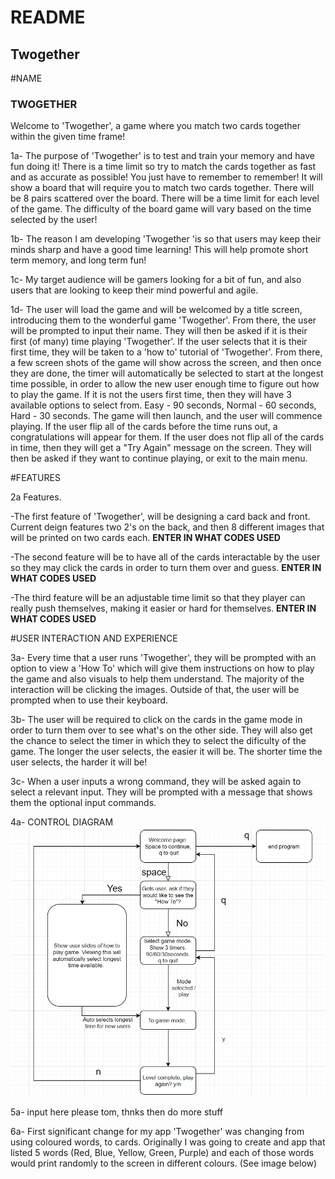# README

## Twogether

\#NAME

### TWOGETHER

Welcome to 'Twogether', a game where you match two cards together within the given time frame!

1a- The purpose of 'Twogether' is to test and train your memory and have fun doing it! There is a time limit so try to match the cards together as fast and as accurate as possible! You just have to remember to remember!
It will show a board that will require you to match two cards together. There will be 8 pairs scattered over the board. There will be a time limit for each level of the game. The difficulty of the board game will vary based on the time selected by the user!

1b- The reason I am developing 'Twogether 'is so that users may keep their minds sharp and have a good time learning! This will help promote short term memory, and long term fun!

1c- My target audience will be gamers looking for a bit of fun, and also users that are looking to keep their mind powerful and agile.

1d- The user will load the game and will be welcomed by a title screen, introducing them to the wonderful game 'Twogether'. From there, the user will be prompted to input their name. They will then be asked if it is their first (of many) time playing 'Twogether'. If the user selects that it is their first time, they will be taken to a 'how to' tutorial of 'Twogether'. From there, a few screen shots of the game will show across the screen, and then once they are done, the timer will automatically be selected to start at the longest time possible, in order to allow the new user enough time to figure out how to play the game. If it is not the users first time, then they will have 3 available options to select from. Easy - 90 seconds, Normal - 60 seconds, Hard - 30 seconds. The game will then launch, and the user will commence playing. If the user flip all of the cards before the time runs out, a congratulations will appear for them. If the user does not flip all of the cards in time, then they will get a "Try Again" message on the screen. They will then be asked if they want to continue playing, or exit to the main menu.



\#FEATURES

2a Features. 

-The first feature of 'Twogether', will be designing a card back and front. Current deign features two 2's on the back, and then 8 different images that will be printed on two cards each. 
__ENTER IN WHAT CODES USED__

-The second feature will be to have all of the cards interactable by the user so they may click the cards in order to turn them over and guess. 
__ENTER IN WHAT CODES USED__

-The third feature will be an adjustable time limit so that they player can really push themselves, making it easier or hard for themselves. 
__ENTER IN WHAT CODES USED__



\#USER INTERACTION AND EXPERIENCE

3a- Every time that a user runs 'Twogether', they will be prompted with an option to view a 'How To' which will give them instructions on how to play the game and also visuals to help them understand. The majority of the interaction will be clicking the images. Outside of that, the user will be prompted when to use their keyboard. 

3b- The user will be required to click on the cards in the game mode in order to turn them over to see what's on the other side. They will also get the chance to select the timer in which they to select the dificulty of the game. The longer the user selects, the easier it will be. The shorter time the user selects, the harder it will be!

3c- When a user inputs a wrong command, they will be asked again to select a relevant input. They will be prompted with a message that shows them the optional input commands. 

4a- CONTROL DIAGRAM
![](./docs/Twogether_Flow_Chart.jpg)

5a-
input here please tom, thnks 
then do more stuff

6a- First significant change for my app 'Twogether' was changing from using coloured words, to cards. Originally I was going to create and app that listed 5 words (Red, Blue, Yellow, Green, Purple) and each of those words would print randomly to the screen in different colours. (See image below)



































